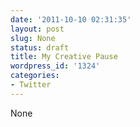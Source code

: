 ```yaml
---
date: '2011-10-10 02:31:35'
layout: post
slug: None
status: draft
title: My Creative Pause
wordpress_id: '1324'
categories:
- Twitter
---
```


None
